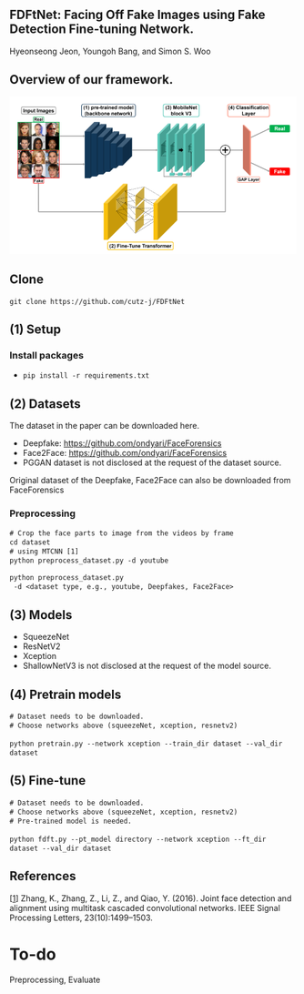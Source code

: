 ## FDFtNet: Facing Off Fake Images using Fake Detection Fine-tuning Network.
Hyeonseong Jeon, Youngoh Bang,  and Simon S. Woo
 
## Overview of our framework.
<img src='./image/overview.png' width=1000>

## Clone
```
git clone https://github.com/cutz-j/FDFtNet
```

## (1) Setup
### Install packages
- `pip install -r requirements.txt`

## (2) Datasets
The dataset in the paper can be downloaded here.
* Deepfake: https://github.com/ondyari/FaceForensics
* Face2Face: https://github.com/ondyari/FaceForensics
* PGGAN dataset is not disclosed at the request of the dataset source.

Original dataset of the Deepfake, Face2Face can also be downloaded from FaceForensics
### Preprocessing
```
# Crop the face parts to image from the videos by frame
cd dataset
# using MTCNN [1]
python preprocess_dataset.py -d youtube
```
```
python preprocess_dataset.py
 -d <dataset type, e.g., youtube, Deepfakes, Face2Face>
```

## (3) Models
* SqueezeNet
* ResNetV2
* Xception
* ShallowNetV3 is not disclosed at the request of the model source.

## (4) Pretrain models
```
# Dataset needs to be downloaded.
# Choose networks above (squeezeNet, xception, resnetv2)

python pretrain.py --network xception --train_dir dataset --val_dir dataset
```

## (5) Fine-tune
```
# Dataset needs to be downloaded.
# Choose networks above (squeezeNet, xception, resnetv2)
# Pre-trained model is needed.

python fdft.py --pt_model directory --network xception --ft_dir dataset --val_dir dataset
```

## References
\[[1](https://ieeexplore.ieee.org/abstract/document/7553523)\] Zhang, K., Zhang, Z., Li, Z., and Qiao, Y. (2016). Joint face detection and alignment using multitask cascaded convolutional networks. IEEE Signal Processing Letters, 23(10):1499–1503.

# To-do
Preprocessing, Evaluate
